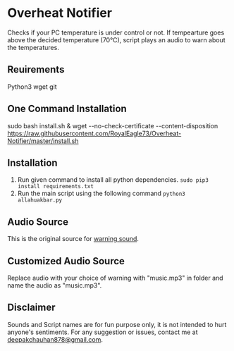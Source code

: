 # Overheat Notifier
Checks if your PC temperature is under control or not. If tempearture goes above the decided temperature (70°C), script plays an audio to warn about the temperatures.

## Reuirements
Python3
wget
git

## One Command Installation
sudo bash install.sh & wget --no-check-certificate --content-disposition https://raw.githubusercontent.com/RoyalEagle73/Overheat-Notifier/master/install.sh

## Installation
1. Run given command to install all python dependencies.
	`sudo pip3 install requirements.txt`
2. Run the main script using the following command
	`python3 allahuakbar.py`

## Audio Source
This is the original source for [warning sound](https://www.youtube.com/watch?v=8Dc52GndczI&t=4s).

## Customized Audio Source
Replace audio with your choice of warning with "music.mp3" in folder and name the audio as "music.mp3".

## Disclaimer
Sounds and Script names are for fun purpose only, it is not intended to hurt anyone's sentiments. For any suggestion or issues, contact me at deepakchauhan878@gmail.com.
